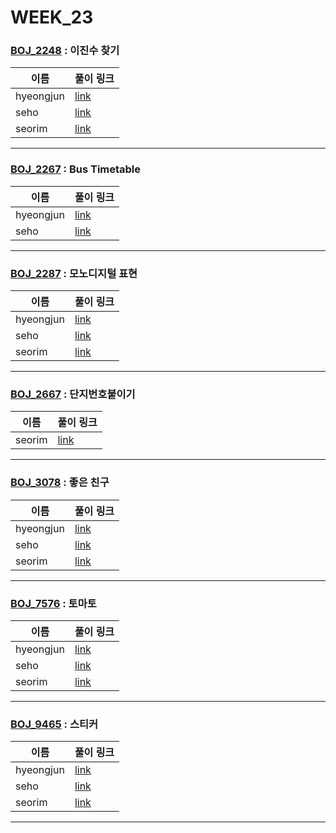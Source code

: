 # WEEK_23

### [BOJ_2248](https://boj.kr/2248) : 이진수 찾기

|이름|풀이 링크|
|--|--|
|hyeongjun| [link](BOJ_2248/hyeongjun.cpp)
|seho| [link](BOJ_2248/seho.py)
|seorim| [link](BOJ_2248/seorim.py)
---


### [BOJ_2267](https://boj.kr/2267) : Bus Timetable

|이름|풀이 링크|
|--|--|
|hyeongjun| [link](BOJ_2267/hyeongjun.cpp)
|seho| [link](BOJ_2267/seho.py)
---


### [BOJ_2287](https://boj.kr/2287) : 모노디지털 표현

|이름|풀이 링크|
|--|--|
|hyeongjun| [link](BOJ_2287/hyeongjun.cpp)
|seho| [link](BOJ_2287/seho.py)
|seorim| [link](BOJ_2287/seorim.py)
---


### [BOJ_2667](https://boj.kr/2667) : 단지번호붙이기

|이름|풀이 링크|
|--|--|
|seorim| [link](BOJ_2667/seorim.py)
---


### [BOJ_3078](https://boj.kr/3078) : 좋은 친구

|이름|풀이 링크|
|--|--|
|hyeongjun| [link](BOJ_3078/hyeongjun.cpp)
|seho| [link](BOJ_3078/seho.py)
|seorim| [link](BOJ_3078/seorim.py)
---


### [BOJ_7576](https://boj.kr/7576) : 토마토

|이름|풀이 링크|
|--|--|
|hyeongjun| [link](BOJ_7576/hyeongjun.cpp)
|seho| [link](BOJ_7576/seho.py)
|seorim| [link](BOJ_7576/seorim.py)
---


### [BOJ_9465](https://boj.kr/9465) : 스티커

|이름|풀이 링크|
|--|--|
|hyeongjun| [link](BOJ_9465/hyeongjun.cpp)
|seho| [link](BOJ_9465/seho.py)
|seorim| [link](BOJ_9465/seorim.py)
---
